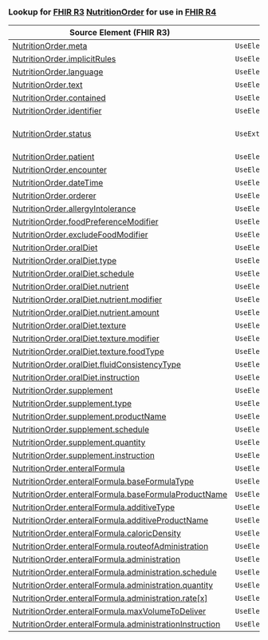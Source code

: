 ### Lookup for [FHIR R3](https://hl7.org/fhir/STU3/) [NutritionOrder](https://hl7.org/fhir/STU3/NutritionOrder.html) for use in [FHIR R4](https://hl7.org/fhir/R4/)

| Source Element (FHIR R3) | Usage | Target |
| -------------- | ----- | ------ |
| [NutritionOrder.meta](https://hl7.org/fhir/STU3/NutritionOrder.html#resource) | `UseElementSameName` | [NutritionOrder.meta](https://hl7.org/fhir/R4/NutritionOrder.html#resource) |
| [NutritionOrder.implicitRules](https://hl7.org/fhir/STU3/NutritionOrder.html#resource) | `UseElementSameName` | [NutritionOrder.implicitRules](https://hl7.org/fhir/R4/NutritionOrder.html#resource) |
| [NutritionOrder.language](https://hl7.org/fhir/STU3/NutritionOrder.html#resource) | `UseElementSameName` | [NutritionOrder.language](https://hl7.org/fhir/R4/NutritionOrder.html#resource) |
| [NutritionOrder.text](https://hl7.org/fhir/STU3/NutritionOrder.html#resource) | `UseElementSameName` | [NutritionOrder.text](https://hl7.org/fhir/R4/NutritionOrder.html#resource) |
| [NutritionOrder.contained](https://hl7.org/fhir/STU3/NutritionOrder.html#resource) | `UseElementSameName` | [NutritionOrder.contained](https://hl7.org/fhir/R4/NutritionOrder.html#resource) |
| [NutritionOrder.identifier](https://hl7.org/fhir/STU3/NutritionOrder.html#resource) | `UseElementSameName` | [NutritionOrder.identifier](https://hl7.org/fhir/R4/NutritionOrder.html#resource) |
| [NutritionOrder.status](https://hl7.org/fhir/STU3/NutritionOrder.html#resource) | `UseExtension` | [http://hl7.org/fhir/3.0/StructureDefinition/extension-NutritionOrder.status](StructureDefinition-ext-R3-NutritionOrder.status.html) |
| [NutritionOrder.patient](https://hl7.org/fhir/STU3/NutritionOrder.html#resource) | `UseElementSameName` | [NutritionOrder.patient](https://hl7.org/fhir/R4/NutritionOrder.html#resource) |
| [NutritionOrder.encounter](https://hl7.org/fhir/STU3/NutritionOrder.html#resource) | `UseElementSameName` | [NutritionOrder.encounter](https://hl7.org/fhir/R4/NutritionOrder.html#resource) |
| [NutritionOrder.dateTime](https://hl7.org/fhir/STU3/NutritionOrder.html#resource) | `UseElementSameName` | [NutritionOrder.dateTime](https://hl7.org/fhir/R4/NutritionOrder.html#resource) |
| [NutritionOrder.orderer](https://hl7.org/fhir/STU3/NutritionOrder.html#resource) | `UseElementSameName` | [NutritionOrder.orderer](https://hl7.org/fhir/R4/NutritionOrder.html#resource) |
| [NutritionOrder.allergyIntolerance](https://hl7.org/fhir/STU3/NutritionOrder.html#resource) | `UseElementSameName` | [NutritionOrder.allergyIntolerance](https://hl7.org/fhir/R4/NutritionOrder.html#resource) |
| [NutritionOrder.foodPreferenceModifier](https://hl7.org/fhir/STU3/NutritionOrder.html#resource) | `UseElementSameName` | [NutritionOrder.foodPreferenceModifier](https://hl7.org/fhir/R4/NutritionOrder.html#resource) |
| [NutritionOrder.excludeFoodModifier](https://hl7.org/fhir/STU3/NutritionOrder.html#resource) | `UseElementSameName` | [NutritionOrder.excludeFoodModifier](https://hl7.org/fhir/R4/NutritionOrder.html#resource) |
| [NutritionOrder.oralDiet](https://hl7.org/fhir/STU3/NutritionOrder.html#resource) | `UseElementSameName` | [NutritionOrder.oralDiet](https://hl7.org/fhir/R4/NutritionOrder.html#resource) |
| [NutritionOrder.oralDiet.type](https://hl7.org/fhir/STU3/NutritionOrder.html#resource) | `UseElementSameName` | [NutritionOrder.oralDiet.type](https://hl7.org/fhir/R4/NutritionOrder.html#resource) |
| [NutritionOrder.oralDiet.schedule](https://hl7.org/fhir/STU3/NutritionOrder.html#resource) | `UseElementSameName` | [NutritionOrder.oralDiet.schedule](https://hl7.org/fhir/R4/NutritionOrder.html#resource) |
| [NutritionOrder.oralDiet.nutrient](https://hl7.org/fhir/STU3/NutritionOrder.html#resource) | `UseElementSameName` | [NutritionOrder.oralDiet.nutrient](https://hl7.org/fhir/R4/NutritionOrder.html#resource) |
| [NutritionOrder.oralDiet.nutrient.modifier](https://hl7.org/fhir/STU3/NutritionOrder.html#resource) | `UseElementSameName` | [NutritionOrder.oralDiet.nutrient.modifier](https://hl7.org/fhir/R4/NutritionOrder.html#resource) |
| [NutritionOrder.oralDiet.nutrient.amount](https://hl7.org/fhir/STU3/NutritionOrder.html#resource) | `UseElementSameName` | [NutritionOrder.oralDiet.nutrient.amount](https://hl7.org/fhir/R4/NutritionOrder.html#resource) |
| [NutritionOrder.oralDiet.texture](https://hl7.org/fhir/STU3/NutritionOrder.html#resource) | `UseElementSameName` | [NutritionOrder.oralDiet.texture](https://hl7.org/fhir/R4/NutritionOrder.html#resource) |
| [NutritionOrder.oralDiet.texture.modifier](https://hl7.org/fhir/STU3/NutritionOrder.html#resource) | `UseElementSameName` | [NutritionOrder.oralDiet.texture.modifier](https://hl7.org/fhir/R4/NutritionOrder.html#resource) |
| [NutritionOrder.oralDiet.texture.foodType](https://hl7.org/fhir/STU3/NutritionOrder.html#resource) | `UseElementSameName` | [NutritionOrder.oralDiet.texture.foodType](https://hl7.org/fhir/R4/NutritionOrder.html#resource) |
| [NutritionOrder.oralDiet.fluidConsistencyType](https://hl7.org/fhir/STU3/NutritionOrder.html#resource) | `UseElementSameName` | [NutritionOrder.oralDiet.fluidConsistencyType](https://hl7.org/fhir/R4/NutritionOrder.html#resource) |
| [NutritionOrder.oralDiet.instruction](https://hl7.org/fhir/STU3/NutritionOrder.html#resource) | `UseElementSameName` | [NutritionOrder.oralDiet.instruction](https://hl7.org/fhir/R4/NutritionOrder.html#resource) |
| [NutritionOrder.supplement](https://hl7.org/fhir/STU3/NutritionOrder.html#resource) | `UseElementSameName` | [NutritionOrder.supplement](https://hl7.org/fhir/R4/NutritionOrder.html#resource) |
| [NutritionOrder.supplement.type](https://hl7.org/fhir/STU3/NutritionOrder.html#resource) | `UseElementSameName` | [NutritionOrder.supplement.type](https://hl7.org/fhir/R4/NutritionOrder.html#resource) |
| [NutritionOrder.supplement.productName](https://hl7.org/fhir/STU3/NutritionOrder.html#resource) | `UseElementSameName` | [NutritionOrder.supplement.productName](https://hl7.org/fhir/R4/NutritionOrder.html#resource) |
| [NutritionOrder.supplement.schedule](https://hl7.org/fhir/STU3/NutritionOrder.html#resource) | `UseElementSameName` | [NutritionOrder.supplement.schedule](https://hl7.org/fhir/R4/NutritionOrder.html#resource) |
| [NutritionOrder.supplement.quantity](https://hl7.org/fhir/STU3/NutritionOrder.html#resource) | `UseElementSameName` | [NutritionOrder.supplement.quantity](https://hl7.org/fhir/R4/NutritionOrder.html#resource) |
| [NutritionOrder.supplement.instruction](https://hl7.org/fhir/STU3/NutritionOrder.html#resource) | `UseElementSameName` | [NutritionOrder.supplement.instruction](https://hl7.org/fhir/R4/NutritionOrder.html#resource) |
| [NutritionOrder.enteralFormula](https://hl7.org/fhir/STU3/NutritionOrder.html#resource) | `UseElementSameName` | [NutritionOrder.enteralFormula](https://hl7.org/fhir/R4/NutritionOrder.html#resource) |
| [NutritionOrder.enteralFormula.baseFormulaType](https://hl7.org/fhir/STU3/NutritionOrder.html#resource) | `UseElementSameName` | [NutritionOrder.enteralFormula.baseFormulaType](https://hl7.org/fhir/R4/NutritionOrder.html#resource) |
| [NutritionOrder.enteralFormula.baseFormulaProductName](https://hl7.org/fhir/STU3/NutritionOrder.html#resource) | `UseElementSameName` | [NutritionOrder.enteralFormula.baseFormulaProductName](https://hl7.org/fhir/R4/NutritionOrder.html#resource) |
| [NutritionOrder.enteralFormula.additiveType](https://hl7.org/fhir/STU3/NutritionOrder.html#resource) | `UseElementSameName` | [NutritionOrder.enteralFormula.additiveType](https://hl7.org/fhir/R4/NutritionOrder.html#resource) |
| [NutritionOrder.enteralFormula.additiveProductName](https://hl7.org/fhir/STU3/NutritionOrder.html#resource) | `UseElementSameName` | [NutritionOrder.enteralFormula.additiveProductName](https://hl7.org/fhir/R4/NutritionOrder.html#resource) |
| [NutritionOrder.enteralFormula.caloricDensity](https://hl7.org/fhir/STU3/NutritionOrder.html#resource) | `UseElementSameName` | [NutritionOrder.enteralFormula.caloricDensity](https://hl7.org/fhir/R4/NutritionOrder.html#resource) |
| [NutritionOrder.enteralFormula.routeofAdministration](https://hl7.org/fhir/STU3/NutritionOrder.html#resource) | `UseElementSameName` | [NutritionOrder.enteralFormula.routeofAdministration](https://hl7.org/fhir/R4/NutritionOrder.html#resource) |
| [NutritionOrder.enteralFormula.administration](https://hl7.org/fhir/STU3/NutritionOrder.html#resource) | `UseElementSameName` | [NutritionOrder.enteralFormula.administration](https://hl7.org/fhir/R4/NutritionOrder.html#resource) |
| [NutritionOrder.enteralFormula.administration.schedule](https://hl7.org/fhir/STU3/NutritionOrder.html#resource) | `UseElementSameName` | [NutritionOrder.enteralFormula.administration.schedule](https://hl7.org/fhir/R4/NutritionOrder.html#resource) |
| [NutritionOrder.enteralFormula.administration.quantity](https://hl7.org/fhir/STU3/NutritionOrder.html#resource) | `UseElementSameName` | [NutritionOrder.enteralFormula.administration.quantity](https://hl7.org/fhir/R4/NutritionOrder.html#resource) |
| [NutritionOrder.enteralFormula.administration.rate[x]](https://hl7.org/fhir/STU3/NutritionOrder.html#resource) | `UseElementSameName` | [NutritionOrder.enteralFormula.administration.rate[x]](https://hl7.org/fhir/R4/NutritionOrder.html#resource) |
| [NutritionOrder.enteralFormula.maxVolumeToDeliver](https://hl7.org/fhir/STU3/NutritionOrder.html#resource) | `UseElementSameName` | [NutritionOrder.enteralFormula.maxVolumeToDeliver](https://hl7.org/fhir/R4/NutritionOrder.html#resource) |
| [NutritionOrder.enteralFormula.administrationInstruction](https://hl7.org/fhir/STU3/NutritionOrder.html#resource) | `UseElementSameName` | [NutritionOrder.enteralFormula.administrationInstruction](https://hl7.org/fhir/R4/NutritionOrder.html#resource) |

